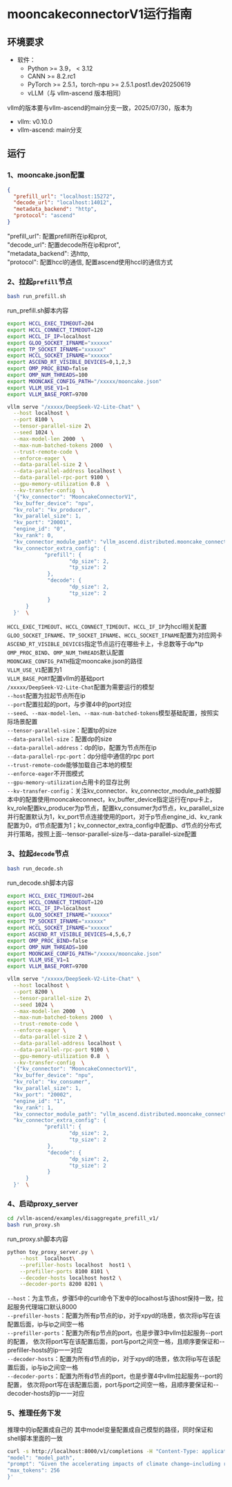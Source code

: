 # mooncakeconnectorV1运行指南

## 环境要求

* 软件：
  * Python >= 3.9， < 3.12
  * CANN >= 8.2.rc1
  * PyTorch >= 2.5.1，torch-npu >= 2.5.1.post1.dev20250619
  * vLLM（与 vllm-ascend 版本相同）

vllm的版本要与vllm-ascend的main分支一致，2025/07/30，版本为

* vllm: v0.10.0
* vllm-ascend: main分支

## 运行

### 1、mooncake.json配置

```json
{
  "prefill_url": "localhost:15272",
  "decode_url": "localhost:14012",	
  "metadata_backend": "http",
  "protocol": "ascend"
}
```

"prefill\_url": 配置prefill所在ip和prot,<br>
"decode\_url": 配置decode所在ip和prot",<br>
"metadata\_backend": 选http,<br>
"protocol": 配置hccl的通信, 配置ascend使用hccl的通信方式<br>

### 2、拉起`prefill`节点

```bash
bash run_prefill.sh
```

run_prefill.sh脚本内容

```bash
export HCCL_EXEC_TIMEOUT=204
export HCCL_CONNECT_TIMEOUT=120
export HCCL_IF_IP=localhost
export GLOO_SOCKET_IFNAME="xxxxxx"
export TP_SOCKET_IFNAME="xxxxxx"
export HCCL_SOCKET_IFNAME="xxxxxx"
export ASCEND_RT_VISIBLE_DEVICES=0,1,2,3
export OMP_PROC_BIND=false
export OMP_NUM_THREADS=100
export MOONCAKE_CONFIG_PATH="/xxxxx/mooncake.json"
export VLLM_USE_V1=1
export VLLM_BASE_PORT=9700

vllm serve "/xxxxx/DeepSeek-V2-Lite-Chat" \
  --host localhost \
  --port 8100 \
  --tensor-parallel-size 2\
  --seed 1024 \
  --max-model-len 2000  \
  --max-num-batched-tokens 2000  \
  --trust-remote-code \
  --enforce-eager \
  --data-parallel-size 2 \
  --data-parallel-address localhost \
  --data-parallel-rpc-port 9100 \
  --gpu-memory-utilization 0.8  \
  --kv-transfer-config  \
  '{"kv_connector": "MooncakeConnectorV1",
  "kv_buffer_device": "npu",
  "kv_role": "kv_producer",
  "kv_parallel_size": 1,
  "kv_port": "20001",
  "engine_id": "0",
  "kv_rank": 0,
  "kv_connector_module_path": "vllm_ascend.distributed.mooncake_connector",
  "kv_connector_extra_config": {
            "prefill": {
                    "dp_size": 2,
                    "tp_size": 2
             },
             "decode": {
                    "dp_size": 2,
                    "tp_size": 2
             }
      }
  }'  \
```
`HCCL_EXEC_TIMEOUT`、`HCCL_CONNECT_TIMEOUT`、`HCCL_IF_IP`为hccl相关配置<br>
`GLOO_SOCKET_IFNAME`、`TP_SOCKET_IFNAME`、`HCCL_SOCKET_IFNAME`配置为对应网卡<br>
`ASCEND_RT_VISIBLE_DEVICES`指定节点运行在哪些卡上，卡总数等于dp*tp<br>
`OMP_PROC_BIND`、`OMP_NUM_THREADS`默认配置<br>
`MOONCAKE_CONFIG_PATH`指定mooncake.json的路径<br>
`VLLM_USE_V1`配置为1<br>
`VLLM_BASE_PORT`配置vllm的基础port<br>
`/xxxxx/DeepSeek-V2-Lite-Chat`配置为需要运行的模型<br>
`--host`配置为拉起节点所在ip<br>
`--port`配置拉起的port，与步骤4中的port对应<br>
`--seed`、`--max-model-len`、`--max-num-batched-tokens`模型基础配置，按照实际场景配置<br>
`--tensor-parallel-size`：配置tp的size<br>
`--data-parallel-size`：配置dp的size<br>
`--data-parallel-address`：dp的ip，配置为节点所在ip<br>
`--data-parallel-rpc-port`：dp分组中通信的rpc port<br>
`--trust-remote-code`能够加载自己本地的模型<br>
`--enforce-eager`不开图模式<br>
`--gpu-memory-utilization`占用卡的显存比例<br>
`--kv-transfer-config`：关注kv_connector、kv_connector_module_path按脚本中的配置使用mooncakeconnect，kv_buffer_device指定运行在npu卡上，kv_role配置kv_producer为p节点，配置kv_consumer为d节点，kv_parallel_size并行配置默认为1，kv_port节点连接使用的port，对于p节点engine_id、kv_rank配置为0，d节点配置为1；kv_connector_extra_config中配置p、d节点的分布式并行策略，按照上面--tensor-parallel-size与--data-parallel-size配置<br>

### 3、拉起`decode`节点

```bash
bash run_decode.sh
```

run_decode.sh脚本内容

```bash
export HCCL_EXEC_TIMEOUT=204
export HCCL_CONNECT_TIMEOUT=120
export HCCL_IF_IP=localhost
export GLOO_SOCKET_IFNAME="xxxxxx"
export TP_SOCKET_IFNAME="xxxxxx"
export HCCL_SOCKET_IFNAME="xxxxxx"
export ASCEND_RT_VISIBLE_DEVICES=4,5,6,7
export OMP_PROC_BIND=false
export OMP_NUM_THREADS=100
export MOONCAKE_CONFIG_PATH="/xxxxx/mooncake.json"
export VLLM_USE_V1=1
export VLLM_BASE_PORT=9700

vllm serve "/xxxxx/DeepSeek-V2-Lite-Chat" \
  --host localhost \
  --port 8200 \
  --tensor-parallel-size 2\
  --seed 1024 \
  --max-model-len 2000  \
  --max-num-batched-tokens 2000  \
  --trust-remote-code \
  --enforce-eager \
  --data-parallel-size 2 \
  --data-parallel-address localhost \
  --data-parallel-rpc-port 9100 \
  --gpu-memory-utilization 0.8  \
  --kv-transfer-config  \
  '{"kv_connector": "MooncakeConnectorV1",
  "kv_buffer_device": "npu",
  "kv_role": "kv_consumer",
  "kv_parallel_size": 1,
  "kv_port": "20002",
  "engine_id": "1",
  "kv_rank": 1,
  "kv_connector_module_path": "vllm_ascend.distributed.mooncake_connector",
  "kv_connector_extra_config": {
            "prefill": {
                    "dp_size": 2,
                    "tp_size": 2
             },
             "decode": {
                    "dp_size": 2,
                    "tp_size": 2
             }
      }
  }'  \
```

### 4、启动proxy\_server

```bash
cd /vllm-ascend/examples/disaggregate_prefill_v1/
bash run_proxy.sh
```

run_proxy.sh脚本内容

```bash
python toy_proxy_server.py \
    --host  localhost\
    --prefiller-hosts localhost  host1 \
    --prefiller-ports 8100 8101 \
    --decoder-hosts localhost host2 \
    --decoder-ports 8200 8201 \
```

`--host`：为主节点，步骤5中的curl命令下发中的localhost与该host保持一致，拉起服务代理端口默认8000<br>
`--prefiller-hosts`：配置为所有p节点的ip，对于xpyd的场景，依次将ip写在该配置后面，ip与ip之间空一格<br>
`--prefiller-ports`：配置为所有p节点的port，也是步骤3中vllm拉起服务--port的配置， 依次将port写在该配置后面，port与port之间空一格，且顺序要保证和--prefiller-hosts的ip一一对应<br>
`--decoder-hosts`：配置为所有d节点的ip，对于xpyd的场景，依次将ip写在该配置后面，ip与ip之间空一格<br>
`--decoder-ports`：配置为所有d节点的port，也是步骤4中vllm拉起服务--port的配置， 依次将port写在该配置后面，port与port之间空一格，且顺序要保证和--decoder-hosts的ip一一对应<br>

### 5、推理任务下发

推理中的ip配置成自己的
其中model变量配置成自己模型的路径，同时保证和shell脚本里面的一致

```bash
curl -s http://localhost:8000/v1/completions -H "Content-Type: application/json" -d '{
"model": "model_path",
"prompt": "Given the accelerating impacts of climate change—including rising sea levels, increasing frequency of extreme weather events, loss of biodiversity, and adverse effects on agriculture and human health—there is an urgent need for a robust, globally coordinated response. However, international efforts are complicated by a range of factors: economic disparities between high-income and low-income countries, differing levels of industrialization, varying access to clean energy technologies, and divergent political systems that influence climate policy implementation. In this context, how can global agreements like the Paris Accord be redesigned or strengthened to not only encourage but effectively enforce emission reduction targets? Furthermore, what mechanisms can be introduced to promote fair and transparent technology transfer, provide adequate financial support for climate adaptation in vulnerable regions, and hold nations accountable without exacerbating existing geopolitical tensions or disproportionately burdening those with historically lower emissions?",
"max_tokens": 256
}'
```








